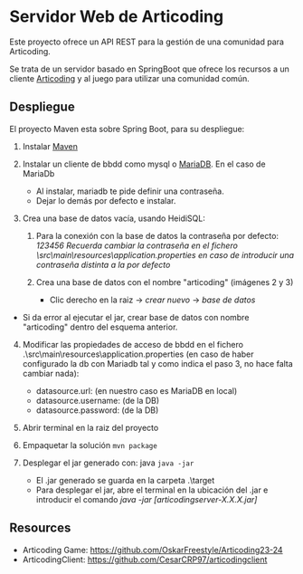 
# Servidor Web de Articoding

Este proyecto ofrece un API REST para la gestión de una comunidad para Articoding.

Se trata de un servidor basado en SpringBoot que ofrece los recursos a un cliente [Articoding](https://github.com/henarmd/articodingclient) y al juego para utilizar una comunidad común.


## Despliegue

El proyecto Maven esta sobre Spring Boot, para su despliegue:

1. Instalar [Maven](https://maven.apache.org/download.cgi)
2. Instalar un cliente de bbdd como mysql o [MariaDB](https://mariadb.org/download/). En el caso de MariaDb
    - Al instalar, mariadb te pide definir una contraseña.
    - Dejar lo demás por defecto e instalar.



3. Crea una base de datos vacía, usando HeidiSQL:
    1. Para la conexión con la base de datos la contraseña por defecto: *123456*
    [](https://github.com/CesarCRP97/articodingserver/Imagen1Heidi.png) 
    *Recuerda cambiar la contraseña en el fichero \src\main\resources\application.properties  en caso de introducir una contraseña distinta a la por defecto*
    2. Crea una base de datos con el nombre "articoding" (imágenes 2 y 3)
        - Clic derecho en la raiz -> *crear nuevo*  -> *base de datos*

        [](https://github.com/CesarCRP97/articodingserver/Imagen2Heidi.png) 
    
        [](https://github.com/CesarCRP97/articodingserver/Imagen3Heidi.png) 

- Si da error al ejecutar el jar, crear base de datos con nombre "articoding" dentro del esquema anterior.



4. Modificar las propiedades de acceso de bbdd en el fichero .\src\main\resources\application.properties (en caso de haber configurado la db con Mariadb tal y como indica el paso 3, no hace falta cambiar nada):
    - datasource.url: (en nuestro caso es MariaDB en local)
    - datasource.username: (de la DB)
    - datasource.password: (de la DB)

5. Abrir terminal en la raiz del proyecto

6. Empaquetar la solución ```mvn package```

7. Desplegar el jar generado con: java ```java -jar ```
    - El .jar generado se guarda en la carpeta .\target
    - Para desplegar el jar, abre el terminal en la ubicación del .jar e introducir el comando *java -jar [articodingserver-X.X.X.jar]*


## Resources

- Articoding Game:  <https://github.com/OskarFreestyle/Articoding23-24>
- ArticodingClient: <https://github.com/CesarCRP97/articodingclient>

